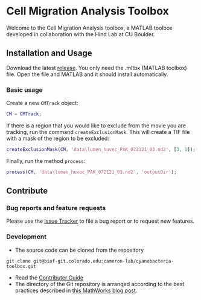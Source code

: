 # Cell Migration Analysis Toolbox

Welcome to the Cell Migration Analysis toolbox, a MATLAB toolbox developed in collaboration with the Hind Lab at CU Boulder.

## Installation and Usage

Download the latest [release](https://github.com/Biofrontiers-ALMC/cell-migration-analysis/releases). You only need the .mltbx (MATLAB toolbox) file. Open the file and MATLAB and it should install automatically.

### Basic usage

Create a new ``CMTrack`` object:
```matlab
CM = CMTrack;
```

If there is a region that you would like to exclude from the movie you are tracking, run the command ``createExclusionMask``. This will create a TIF file with a mask of the region to be excluded:
```matlab
createExclusionMask(CM, 'data\lumen_huvec_PAK_072121_03.nd2', [3, 1]);
```

Finally, run the method ``process``:
```matlab
process(CM, 'data\lumen_huvec_PAK_072121_03.nd2', 'outputDir');
```

## Contribute

### Bug reports and feature requests

Please use the [Issue Tracker](https://biof-git.colorado.edu/cameron-lab/cyanobacteria-toolbox/issues) to file a bug report or to request new features.

### Development 

- The source code can be cloned from the repository
```git
git clone git@biof-git.colorado.edu:cameron-lab/cyanobacteria-toolbox.git
```
- Read the [Contributer Guide](https://biof-git.colorado.edu/cameron-lab/cyanobacteria-toolbox/wikis/home)
- The directory of the Git repository is arranged according to the best practices described in [this MathWorks blog post](https://blogs.mathworks.com/developer/2017/01/13/matlab-toolbox-best-practices/).

